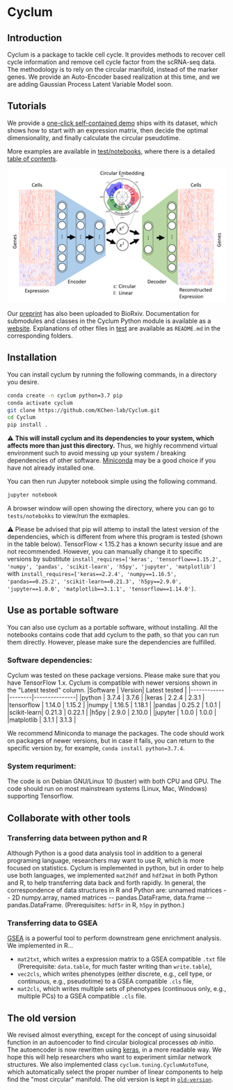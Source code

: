 # Cyclum

## Introduction
Cyclum is a package to tackle cell cycle. It provides methods to recover cell cycle information and remove cell cycle factor from the scRNA-seq data. The methodology is to rely on the circular manifold, instead of the marker genes. We provide an Auto-Encoder based realization at this time, and we are adding Gaussian Process Latent Variable Model soon.

## Tutorials
We provide a [one-click self-contained demo](https://github.com/KChen-lab/Cyclum-Demo) ships with its dataset, which shows how to start with an expression matrix, then decide the optimal dimensionality, and finally calculate the circular pseudotime. 

More examples are available in [test/notebooks](https://github.com/KChen-lab/Cyclum/tree/master/tests/notebooks), where there is a detailed [table of contents](https://github.com/KChen-lab/Cyclum/blob/master/tests/notebooks/README.md). 

![Illustration](old-version/docs/Illustration.PNG)

Our [preprint](https://www.biorxiv.org/content/10.1101/625566v1) has also been uploaded to BioRxiv. Documentation for submodules and classes in the Cyclum Python module is available as a [website](https://kchen-lab.github.io/Cyclum/docs/_build/html/index.html). Explanations of other files in [test](https://github.com/KChen-lab/Cyclum/tree/master/tests) are available as `README.md` in the corresponding folders.

## Installation
You can install cyclum by running the following commands, in a directory you desire.

```bash
conda create -n cyclum python=3.7 pip
conda activate cyclum
git clone https://github.com/KChen-lab/Cyclum.git
cd Cyclum
pip install .
```
:warning: **This will install cyclum and its dependencies to your system, which affects more than just this directory.** Thus, we highly recommend virtual environment such to avoid messing up your system / breaking dependencies of other software. [Miniconda](https://docs.conda.io/en/latest/miniconda.html) may be a good choice if you have not already installed one.

You can then run Jupyter notebook simple using the following command.
```bash
jupyter notebook
```
A browser window will open showing the directory, where you can go to `tests/notebokks` to view/run the exmaples.

:warning: Please be advised that pip will attemp to install the latest version of the dependencies, which is different from where this program is tested (shown in the table below). TensorFlow < 1.15.2 has a known security issue and are not recommended. However, you can manually change it to specific versions by substitute `install_requires=['keras', 'tensorflow==1.15.2', 'numpy', 'pandas', 'scikit-learn', 'h5py', 'jupyter', 'matplotlib']` with `install_requires=['keras==2.2.4', 'numpy==1.16.5', 'pandas==0.25.2', 'scikit-learn==0.21.3', 'h5py==2.9.0', 'jupyter==1.0.0', 'matplotlib==3.1.1', 'tensorflow==1.14.0']`.

## Use as portable software
You can also use cyclum as a portable software, without installing. All the notebooks contains code that add cyclum to the path, so that you can run them directly. However, please make sure the dependencies are fulfilled. 

### Software dependencies: 
Cyclum was tested on these package versions. Please make sure that you have TensorFlow 1.x. Cyclum is compatible with newer versions shown in the "Latest tested" column.
|Software    | Version| Latest tested |
|------------|--------|---------------|
|python      | 3.7.4  | 3.7.6         |
|keras       | 2.2.4  | 2.3.1         |
|tensorflow  | 1.14.0 | 1.15.2        |
|numpy       | 1.16.5 | 1.18.1        |
|pandas      | 0.25.2 | 1.0.1         |
|scikit-learn| 0.21.3 | 0.22.1        |
|h5py        | 2.9.0  | 2.10.0        |
|jupyter     | 1.0.0  | 1.0.0         |
|matplotlib  | 3.1.1  | 3.1.3         |

We recommend Miniconda to manage the packages. The code should work on packages of newer versions, but in case it fails, you can return to the specific version by, for example, `conda install python=3.7.4`.

### System requriment:
The code is on Debian GNU/Linux 10 (buster) with both CPU and GPU. The code should run on most mainstream systems (Linux, Mac, Windows) supporting Tensorflow.

## Collaborate with other tools

### Transferring data between python and R
Although Python is a good data analysis tool in addition to a general programing language, researchers may want to use R, which is more focused on statistics. Cyclum is implemented in python, but in order to help use both languages, we implemented `mat2hdf` and `hdf2mat` in both Python and R, to help transferring data back and forth rapidly. In general, the correspondence of data structures in R and Python are: unnamed matrices -- 2D numpy.array, named matrices -- pandas.DataFrame, data.frame -- pandas.DataFrame. (Prerequisites: `hdf5r` in R, `h5py` in python.)

### Transferring data to GSEA
[GSEA](http://software.broadinstitute.org/gsea/index.jsp) is a powerful tool to perform downstream gene enrichment analysis. We implemented in R...
- `mat2txt`, which writes a expression matrix to a GSEA compatible `.txt` file (Prerequisite: `data.table`, for much faster writing than `write.table`),
- `vec2cls`, which writes phenotypes (either discrete, e.g., cell type, or continuous, e.g., pseudotime) to a GSEA compatible `.cls` file,
- `mat2cls`, which writes multiple sets of phenotypes (continuous only, e.g., multiple PCs) to a GSEA compatible `.cls` file.

## The old version
We revised almost everything, except for the concept of using sinusoidal function in an autoencoder to find circular biological processes *ab initio*. The autoencoder is now rewritten using [keras](https://keras.io/), in a more readable way. We hope this will help researchers who want to experiment similar network structures. We also implemented class `cyclum.tuning.CyclumAutoTune`, which automatically select the proper number of linear components to help find the "most circular" manifold. The old version is kept in [`old-version`](old-version).
